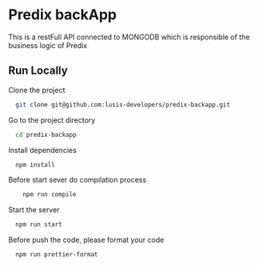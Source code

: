 
# Predix backApp

This is a restFull API connected to MONGODB which is responsible of the business logic of Predix




## Run Locally

Clone the project

```bash
  git clone git@github.com:lusis-developers/predix-backapp.git
```

Go to the project directory

```bash
  cd predix-backapp
```

Install dependencies

```bash
  npm install
```

Before start sever do compilation process

```bash
    npm run compile
```

Start the server

```bash
  npm run start
```


Before push the code, please format your code 

```bash
  npm run prettier-format
```

